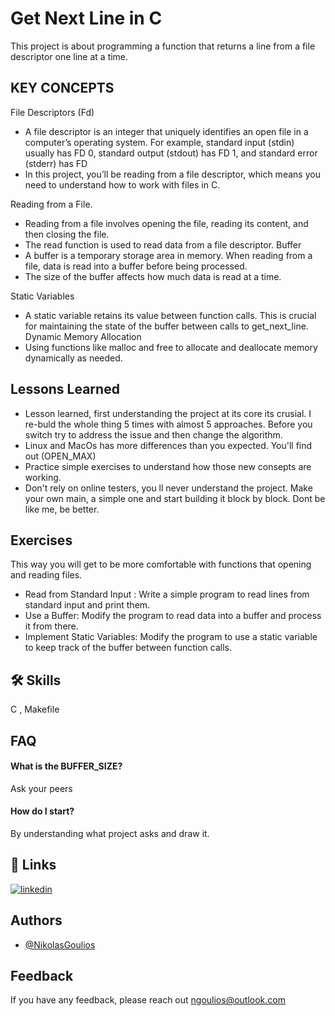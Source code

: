 
# Get Next Line in C

This project is about programming a function that returns a line from a file descriptor one line at a time.


## KEY CONCEPTS

File Descriptors (Fd) 
- A file descriptor is an integer that uniquely identifies an open file in a computer’s operating system. For example, standard input (stdin) usually has FD 0, standard output (stdout) has FD 1, and standard error (stderr) has FD 
- In this project, you’ll be reading from a file descriptor, which means you need to understand how to work with files in C.

Reading from a File. 
- Reading from a file involves opening the file, reading its content, and then closing the file. 
- The read function is used to read data from a file descriptor.
Buffer 
- A buffer is a temporary storage area in memory. When reading from a file, data is read into a buffer before being processed. 
- The size of the buffer affects how much data is read at a time.

Static Variables 
- A static variable retains its value between function calls. This is crucial for maintaining the state of the buffer between calls to get_next_line.
Dynamic Memory Allocation 
- Using functions like malloc and free to allocate and deallocate memory dynamically as needed.


## Lessons Learned

- Lesson learned, first understanding the project at its core its crusial. I re-buld the whole thing 5 times with almost 5 approaches. Before you switch try to address the issue and then change the algorithm. 
- Linux and MacOs has more differences than you expected. You'll find out (OPEN_MAX)
- Practice simple exercises to understand how those new consepts are working.
- Don't rely on online testers, you ll never understand the project. Make your own main, a simple one and start building it block by block. Dont be like me, be better.

## Exercises

This way you will get to be more comfortable with functions that opening and reading files.

- Read from Standard Input : Write a simple program to read lines from standard input and print them.
- Use a Buffer: Modify the program to read data into a buffer and process it from there.
- Implement Static Variables: Modify the program to use a static variable to keep track of the buffer between function calls.

## 🛠 Skills
C  , Makefile


## FAQ

#### What is the BUFFER_SIZE?

Ask your peers
#### How do I start?

By understanding what project asks and draw it. 


## 🔗 Links
[![linkedin](https://img.shields.io/badge/linkedin-0A66C2?style=for-the-badge&logo=linkedin&logoColor=white)](https://www.linkedin.com/in/nikolas-goulios)



## Authors

- [@NikolasGoulios](https://www.github.com/NikolasGoulios)


## Feedback

If you have any feedback, please reach out ngoulios@outlook.com
